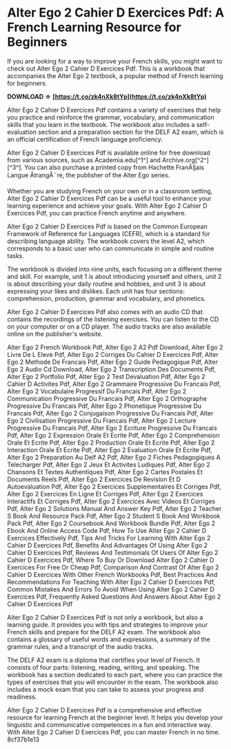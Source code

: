 
 
# Alter Ego 2 Cahier D Exercices Pdf: A French Learning Resource for Beginners
  
If you are looking for a way to improve your French skills, you might want to check out Alter Ego 2 Cahier D Exercices Pdf. This is a workbook that accompanies the Alter Ego 2 textbook, a popular method of French learning for beginners.
 
**DOWNLOAD ☆ [https://t.co/zk4nXk8tYp](https://t.co/zk4nXk8tYp)**


  
Alter Ego 2 Cahier D Exercices Pdf contains a variety of exercises that help you practice and reinforce the grammar, vocabulary, and communication skills that you learn in the textbook. The workbook also includes a self-evaluation section and a preparation section for the DELF A2 exam, which is an official certification of French language proficiency.
  
Alter Ego 2 Cahier D Exercices Pdf is available online for free download from various sources, such as Academia.edu[^1^] and Archive.org[^2^] [^3^]. You can also purchase a printed copy from Hachette FranÃ§ais Langue ÃtrangÃ¨re, the publisher of the Alter Ego series.
  
Whether you are studying French on your own or in a classroom setting, Alter Ego 2 Cahier D Exercices Pdf can be a useful tool to enhance your learning experience and achieve your goals. With Alter Ego 2 Cahier D Exercices Pdf, you can practice French anytime and anywhere.
  
Alter Ego 2 Cahier D Exercices Pdf is based on the Common European Framework of Reference for Languages (CEFR), which is a standard for describing language ability. The workbook covers the level A2, which corresponds to a basic user who can communicate in simple and routine tasks.
  
The workbook is divided into nine units, each focusing on a different theme and skill. For example, unit 1 is about introducing yourself and others, unit 2 is about describing your daily routine and hobbies, and unit 3 is about expressing your likes and dislikes. Each unit has four sections: comprehension, production, grammar and vocabulary, and phonetics.
  
Alter Ego 2 Cahier D Exercices Pdf also comes with an audio CD that contains the recordings of the listening exercises. You can listen to the CD on your computer or on a CD player. The audio tracks are also available online on the publisher's website.
 
Alter Ego 2 French Workbook Pdf,  Alter Ego 2 A2 Pdf Download,  Alter Ego 2 Livre De L Eleve Pdf,  Alter Ego 2 Corriges Du Cahier D Exercices Pdf,  Alter Ego 2 Methode De Francais Pdf,  Alter Ego 2 Guide Pedagogique Pdf,  Alter Ego 2 Audio Cd Download,  Alter Ego 2 Transcription Des Documents Pdf,  Alter Ego 2 Portfolio Pdf,  Alter Ego 2 Test Devaluation Pdf,  Alter Ego 2 Cahier D Activites Pdf,  Alter Ego 2 Grammaire Progressive Du Francais Pdf,  Alter Ego 2 Vocabulaire Progressif Du Francais Pdf,  Alter Ego 2 Communication Progressive Du Francais Pdf,  Alter Ego 2 Orthographe Progressive Du Francais Pdf,  Alter Ego 2 Phonetique Progressive Du Francais Pdf,  Alter Ego 2 Conjugaison Progressive Du Francais Pdf,  Alter Ego 2 Civilisation Progressive Du Francais Pdf,  Alter Ego 2 Lecture Progressive Du Francais Pdf,  Alter Ego 2 Ecriture Progressive Du Francais Pdf,  Alter Ego 2 Expression Orale Et Ecrite Pdf,  Alter Ego 2 Comprehension Orale Et Ecrite Pdf,  Alter Ego 2 Production Orale Et Ecrite Pdf,  Alter Ego 2 Interaction Orale Et Ecrite Pdf,  Alter Ego 2 Evaluation Orale Et Ecrite Pdf,  Alter Ego 2 Preparation Au Delf A2 Pdf,  Alter Ego 2 Fiches Pedagogiques A Telecharger Pdf,  Alter Ego 2 Jeux Et Activites Ludiques Pdf,  Alter Ego 2 Chansons Et Textes Authentiques Pdf,  Alter Ego 2 Cartes Postales Et Documents Reels Pdf,  Alter Ego 2 Exercices De Revision Et D Autoevaluation Pdf,  Alter Ego 2 Exercices Supplementaires Et Corriges Pdf,  Alter Ego 2 Exercices En Ligne Et Corriges Pdf,  Alter Ego 2 Exercices Interactifs Et Corriges Pdf,  Alter Ego 2 Exercices Avec Videos Et Corriges Pdf,  Alter Ego 2 Solutions Manual And Answer Key Pdf,  Alter Ego 2 Teacher S Book And Resource Pack Pdf,  Alter Ego 2 Student S Book And Workbook Pack Pdf,  Alter Ego 2 Coursebook And Workbook Bundle Pdf,  Alter Ego 2 Ebook And Online Access Code Pdf,  How To Use Alter Ego 2 Cahier D Exercices Effectively Pdf,  Tips And Tricks For Learning With Alter Ego 2 Cahier D Exercices Pdf,  Benefits And Advantages Of Using Alter Ego 2 Cahier D Exercices Pdf,  Reviews And Testimonials Of Users Of Alter Ego 2 Cahier D Exercices Pdf,  Where To Buy Or Download Alter Ego 2 Cahier D Exercices For Free Or Cheap Pdf,  Comparison And Contrast Of Alter Ego 2 Cahier D Exercices With Other French Workbooks Pdf,  Best Practices And Recommendations For Teaching With Alter Ego 2 Cahier D Exercices Pdf,  Common Mistakes And Errors To Avoid When Using Alter Ego 2 Cahier D Exercices Pdf,  Frequently Asked Questions And Answers About Alter Ego 2 Cahier D Exercices Pdf
  
Alter Ego 2 Cahier D Exercices Pdf is not only a workbook, but also a learning guide. It provides you with tips and strategies to improve your French skills and prepare for the DELF A2 exam. The workbook also contains a glossary of useful words and expressions, a summary of the grammar rules, and a transcript of the audio tracks.
  
The DELF A2 exam is a diploma that certifies your level of French. It consists of four parts: listening, reading, writing, and speaking. The workbook has a section dedicated to each part, where you can practice the types of exercises that you will encounter in the exam. The workbook also includes a mock exam that you can take to assess your progress and readiness.
  
Alter Ego 2 Cahier D Exercices Pdf is a comprehensive and effective resource for learning French at the beginner level. It helps you develop your linguistic and communicative competences in a fun and interactive way. With Alter Ego 2 Cahier D Exercices Pdf, you can master French in no time.
 8cf37b1e13
 

